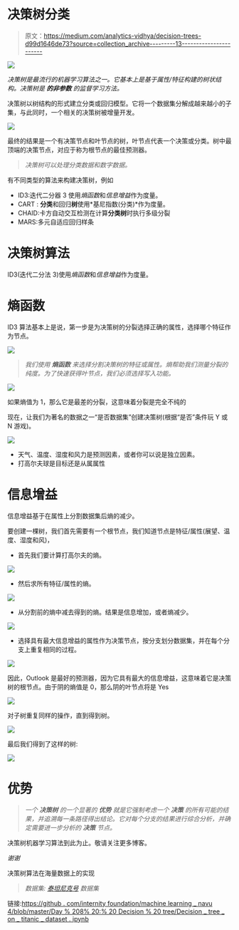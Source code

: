 # 决策树分类

> 原文：<https://medium.com/analytics-vidhya/decision-trees-d99d1646de73?source=collection_archive---------13----------------------->

![](img/7277d50560e5371befbdf07208911d1f.png)

*决策树是最流行的机器学习算法之一。它基本上是基于属性/特征构建的树状结构。决策树是* ***的非参数*** *的监督学习方法。*

决策树以树结构的形式建立分类或回归模型。它将一个数据集分解成越来越小的子集，与此同时，一个相关的决策树被增量开发。

![](img/ae16636ea525964277cb672db28096eb.png)

最终的结果是一个有决策节点和叶节点的树，叶节点代表一个决策或分类。树中最顶端的决策节点，对应于称为根节点的最佳预测器。

> *决策树可以处理分类数据和数字数据。*

有不同类型的算法来构建决策树，例如

*   ID3:迭代二分器 3 使用*熵函数*和*信息增益*作为度量。
*   CART : **分类**和回归**树**使用*基尼指数(分类)*作为度量。
*   CHAID:卡方自动交互检测在计算**分类树**时执行多级分裂
*   MARS:多元自适应回归样条

# 决策树算法

ID3(迭代二分法 3)使用*熵函数*和*信息增益*作为度量。

# 熵函数

ID3 算法基本上是说，第一步是为决策树的分裂选择正确的属性，选择哪个特征作为节点。

![](img/67b4a6d0725c34615b1f4e650c79e7a8.png)

> *我们使用* ***熵函数*** *来选择分割决策树的特征或属性。熵帮助我们测量分裂的纯度。为了快速获得叶节点，我们必须选择写入功能。*

![](img/5df5d98fb712238f192d0f6eb489781f.png)

如果熵值为 1，那么它是最差的分裂，这意味着分裂是完全不纯的

现在，让我们为著名的数据之一“是否数据集”创建决策树(根据“是否”条件玩 Y 或 N 游戏)。

![](img/c460eccc618afb40ce0a74bc29893041.png)

*   天气、温度、湿度和风力是预测因素，或者你可以说是独立因素。
*   打高尔夫球是目标还是从属属性

# 信息增益

信息增益基于在属性上分割数据集后熵的减少。

要创建一棵树，我们首先需要有一个根节点，我们知道节点是特征/属性(展望、温度、湿度和风)，

*   首先我们要计算打高尔夫的熵。

![](img/aeb7971e9c2ed49e0ce04a22e01598a1.png)

*   然后求所有特征/属性的熵。

![](img/f7b28a14d9a6ed66e0b07ba3638e9373.png)

*   从分割前的熵中减去得到的熵。结果是信息增加，或者熵减少。

![](img/ea60873a32b891d9b33bc8568b567a3f.png)

*   选择具有最大信息增益的属性作为决策节点，按分支划分数据集，并在每个分支上重复相同的过程。

![](img/a322b71d0cec649a9d7eb54f0690bbac.png)

因此，Outlook 是最好的预测器，因为它具有最大的信息增益，这意味着它是决策树的根节点。由于阴的熵值是 0，那么阴的叶节点将是 Yes

![](img/12847105221f13b5a7a9293da6f19fb1.png)

对子树重复同样的操作，直到得到树。

![](img/d67579dedd0427ce2dac1dc90bf2745c.png)

最后我们得到了这样的树:

![](img/75a4f177660846e68655d3a6295b4174.png)

# 优势

> *一个* ***决策树*** *的一个显著的* ***优势*** *就是它强制考虑一个* ***决策*** *的所有可能的结果，并追溯每一条路径得出结论。它对每个分支的结果进行综合分析，并确定需要进一步分析的* ***决策*** *节点。*

决策树机器学习算法到此为止。敬请关注更多博客。

*谢谢*

决策树算法在海量数据上的实现

> *数据集:* [*泰坦尼克号*](https://github.com/InternityFoundation/MachineLearning_Navu4/blob/master/Day%208%20:%20Decision%20Tree/titanic.csv) *数据集*

链接:[https://github . com/internity foundation/machine learning _ navu 4/blob/master/Day % 208% 20:% 20 Decision % 20 tree/Decision _ tree _ on _ titanic _ dataset . ipynb](https://github.com/InternityFoundation/MachineLearning_Navu4/blob/master/Day%208%20:%20Decision%20Tree/Decision_tree_on_titanic_dataset.ipynb)